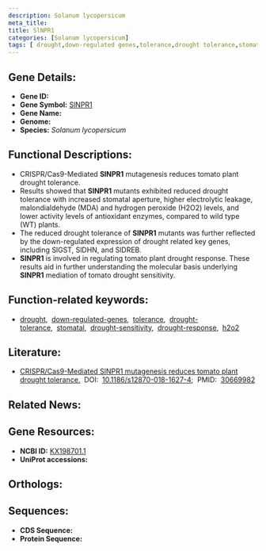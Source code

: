 ```yaml
---
description: Solanum lycopersicum
meta_title:
title: SlNPR1
categories: [Solanum lycopersicum]
tags: [ drought,down-regulated genes,tolerance,drought tolerance,stomatal,drought sensitivity,drought response,h2o2 ]
---
```


## Gene Details:
- **Gene ID:** []()
- **Gene Symbol:** <u>SlNPR1</u>
- **Gene Name:** 
- **Genome:** []()
- **Species:** *Solanum lycopersicum*

## Functional Descriptions:
   - CRISPR/Cas9-Mediated **SlNPR1** mutagenesis reduces tomato plant drought tolerance.
   - Results showed that **SlNPR1** mutants exhibited reduced drought tolerance with increased stomatal aperture, higher electrolytic leakage, malondialdehyde (MDA) and hydrogen peroxide (H2O2) levels, and lower activity levels of antioxidant enzymes, compared to wild type (WT) plants.
   - The reduced drought tolerance of **SlNPR1** mutants was further reflected by the down-regulated expression of drought related key genes, including SlGST, SlDHN, and SlDREB.
   - **SlNPR1** is involved in regulating tomato plant drought response. These results aid in further understanding the molecular basis underlying **SlNPR1** mediation of tomato drought sensitivity.

## Function-related keywords:
   - [drought](/tags/drought/),&nbsp;&nbsp;[down-regulated-genes](/tags/down-regulated-genes/),&nbsp;&nbsp;[tolerance](/tags/tolerance/),&nbsp;&nbsp;[drought-tolerance](/tags/drought-tolerance/),&nbsp;&nbsp;[stomatal](/tags/stomatal/),&nbsp;&nbsp;[drought-sensitivity](/tags/drought-sensitivity/),&nbsp;&nbsp;[drought-response](/tags/drought-response/),&nbsp;&nbsp;[h2o2](/tags/h2o2/)

## Literature:
   - [CRISPR/Cas9-Mediated SlNPR1 mutagenesis reduces tomato plant drought tolerance.](https://doi.org/10.1186/s12870-018-1627-4)&nbsp;&nbsp;DOI:&nbsp;&nbsp;[10.1186/s12870-018-1627-4](https://doi.org/10.1186/s12870-018-1627-4);&nbsp;&nbsp;PMID:&nbsp;&nbsp;[30669982](https://pubmed.ncbi.nlm.nih.gov/30669982/)

## Related News:

## Gene Resources:
- **NCBI ID:**  [KX198701.1](https://www.ncbi.nlm.nih.gov/gene/?term=KX198701.1)
- **UniProt accessions:**  [](https://www.uniprot.org/uniprotkb//entry)

## Orthologs:

## Sequences:
- **CDS Sequence:**
- **Protein Sequence:**
